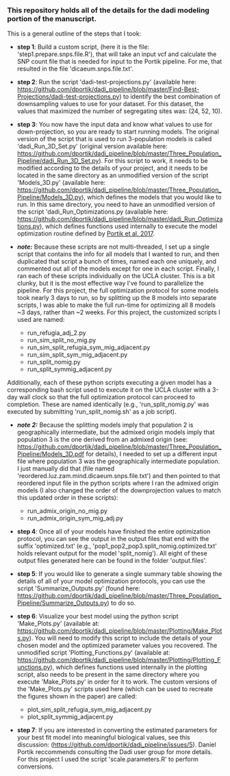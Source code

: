 ### This repository holds all of the details for the dadi modeling portion of the manuscript.

This is a general outline of the steps that I took:

- **step 1**: Build a custom script, (here it is the file: 'step1.prepare.snps.file.R'), that will take an input vcf and calculate the SNP count file that is needed for input to the Portik pipeline. For me, that resulted in the file 'dicaeum.snps.file.txt'.
          
- **step 2**: Run the script 'dadi-test-projections.py' (available here: https://github.com/dportik/dadi_pipeline/blob/master/Find-Best-Projections/dadi-test-projections.py) to identify the best combination of downsampling values to use for your dataset. For this dataset, the values that maximized the number of segregating sites was: (24, 52, 10).

- **step 3**: You now have the input data and know what values to use for down-projection, so you are ready to start running models. The original version of the script that is used to run 3-population models is called 'dadi_Run_3D_Set.py' (original version available here: https://github.com/dportik/dadi_pipeline/blob/master/Three_Population_Pipeline/dadi_Run_3D_Set.py). For this script to work, it needs to be modified according to the details of your project, and it needs to be located in the same directory as an unmodified version of the script 'Models_3D.py' (available here: https://github.com/dportik/dadi_pipeline/blob/master/Three_Population_Pipeline/Models_3D.py), which defines the models that you would like to run. In this same directory, you need to have an unmodified version of the script 'dadi_Run_Optimizations.py (available here: https://github.com/dportik/dadi_pipeline/blob/master/dadi_Run_Optimizations.py), which defines functions used internally to execute the model optimization routine defined by [Portik et al. 2017](https://onlinelibrary.wiley.com/doi/full/10.1111/mec.14266).

- ***note:*** Because these scripts are not multi-threaded, I set up a single script that contains the info for all models that I wanted to run, and then duplicated that script a bunch of times, named each one uniquely, and commented out all of the models except for one in each script. Finally, I ran each of these scripts individually on the UCLA cluster. This is a bit clunky, but it is the most effective way I've found to parallelize the pipeline. For this project, the full optimization protocol for some models took nearly 3 days to run, so by splitting up the 8 models into separate scripts, I was able to make the full run-time for optimizing all 8 models ~3 days, rather than ~2 weeks. For this project, the customized scripts I used are named:
   * run_refugia_adj_2.py
   * run_sim_split_no_mig.py
   * run_sim_split_refugia_sym_mig_adjacent.py
   * run_sim_split_sym_mig_adjacent.py
   * run_split_nomig.py
   * run_split_symmig_adjacent.py

Additionally, each of these python scripts executing a given model has a corresponding bash script used to execute it on the UCLA cluster with a 3-day wall clock so that the full optimization protocol can proceed to completion. These are named identically (e.g., 'run_split_nomig.py' was executed by submitting 'run_split_nomig.sh' as a job script).

- ***note 2:*** Because the splitting models imply that population 2 is geographically intermediate, but the admixed origin models imply that population 3 is the one derived from an admixed origin (see: https://github.com/dportik/dadi_pipeline/blob/master/Three_Population_Pipeline/Models_3D.pdf for details), I needed to set up a different input file where population 3 was the geographically intermediate population. I just manually did that (file named 'reordered.luz.zam.mind.dicaeum.snps.file.txt') and then pointed to that reordered input file in the python scripts where I ran the admixed origin models (I also changed the order of the downprojection values to match this updated order in these scripts):
    * run_admix_origin_no_mig.py
    * run_admix_origin_sym_mig_adj.py
          
- **step 4**: Once all of your models have finished the entire optimization protocol, you can see the output in the output files that end with the suffix 'optimized.txt' (e.g., 'pop1_pop2_pop3.split_nomig.optimized.txt' holds relevant output for the model 'split_nomig'). All eight of these output files generated here can be found in the folder 'output.files'.

- **step 5**: If you would like to generate a single summary table showing the details of all of your model optimization protocols, you can use the script 'Summarize_Outputs.py' (found here: https://github.com/dportik/dadi_pipeline/blob/master/Three_Population_Pipeline/Summarize_Outputs.py) to do so. 
          
- **step 6**: Visualize your best model using the python script 'Make_Plots.py' (available at: https://github.com/dportik/dadi_pipeline/blob/master/Plotting/Make_Plots.py). You will need to modify this script to include the details of your chosen model and the optimized parameter values you recovered. The unmodified script 'Plotting_Functions.py' (available at: https://github.com/dportik/dadi_pipeline/blob/master/Plotting/Plotting_Functions.py), which defines functions used internally in the plotting script, also needs to be present in the same directory where you execute 'Make_Plots.py' in order for it to work. The custom versions of the 'Make_Plots.py' scripts used here (which can be used to recreate the figures shown in the paper) are called:
    * plot_sim_split_refugia_sym_mig_adjacent.py
    * plot_split_symmig_adjacent.py
          
- **step 7**: If you are interested in converting the estimated parameters for your best fit model into meaningful biological values,
          see this discussion: (https://github.com/dportik/dadi_pipeline/issues/5). Daniel Portik reccommends consulting the Dadi
          user group for more details. For this project I used the script 'scale.parameters.R' to perform conversions.
          
